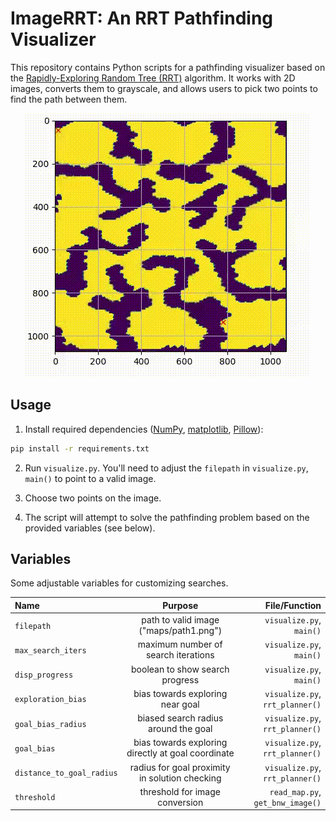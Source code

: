 # ImageRRT: An RRT Pathfinding Visualizer
This repository contains Python scripts for a pathfinding visualizer based on the [Rapidly-Exploring Random Tree (RRT)](https://en.wikipedia.org/wiki/Rapidly_exploring_random_tree) algorithm. 
It works with 2D images, converts them to grayscale, and allows users to pick two points to find the path between them.
<p align="center">
  <img src="maps/path2_solution.gif" alt="Path Travel">
</p>

## Usage
1. Install required dependencies ([NumPy](https://pypi.org/project/numpy/), [matplotlib](https://pypi.org/project/matplotlib/), [Pillow](https://pypi.org/project/pillow/)):
```bash
pip install -r requirements.txt
```

2. Run ```visualize.py```. You'll need to adjust the `filepath` in `visualize.py`, `main()` to point to a valid image.
   
4. Choose two points on the image.
   
6. The script will attempt to solve the pathfinding problem based on the provided variables (see below).

## Variables

Some adjustable variables for customizing searches.

| Name | Purpose | File/Function |
| :---         |     :---:      |          ---: |
| `filepath`   | path to valid image ("maps/path1.png")     | `visualize.py`, `main()`    |
| `max_search_iters`   | maximum number of search iterations     | `visualize.py`, `main()`    |
| `disp_progress`   | boolean to show search progress     | `visualize.py`, `main()`    |
| `exploration_bias`   | bias towards exploring near goal     | `visualize.py`, `rrt_planner()`    |
| `goal_bias_radius`   | biased search radius around the goal     | `visualize.py`, `rrt_planner()`    |
| `goal_bias`   | bias towards exploring directly at goal coordinate     | `visualize.py`, `rrt_planner()`    |
| `distance_to_goal_radius`   | radius for goal proximity in solution checking     | `visualize.py`, `rrt_planner()`    |
| `threshold`   | threshold for image conversion     | `read_map.py`, `get_bnw_image()`    |

